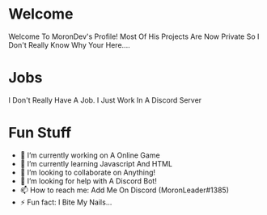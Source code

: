 # Welcome
Welcome To MoronDev's Profile! Most Of His Projects Are Now Private So I Don't Really Know Why Your Here....

# Jobs
I Don't Really Have A Job. I Just Work In A Discord Server

# Fun Stuff

- 🔭 I’m currently working on A Online Game
- 🌱 I’m currently learning Javascript And HTML
- 👯 I’m looking to collaborate on Anything!
- 🤔 I’m looking for help with A Discord Bot!
- 📫 How to reach me: Add Me On Discord (MoronLeader#1385)
- ⚡ Fun fact: I Bite My Nails...
